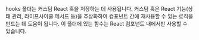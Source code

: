 hooks 폴더는 커스텀 React 훅을 저장하는 데 사용됩니다.
커스텀 훅은 React 기능(상태 관리, 라이프사이클 메서드 등)을 추상화하여 컴포넌트 간에 재사용할 수 있는 로직을 만드는 데 도움이 됩니다.
이 폴더에 있는 함수는 React 컴포넌트 내에서만 사용할 수 있습니다.
